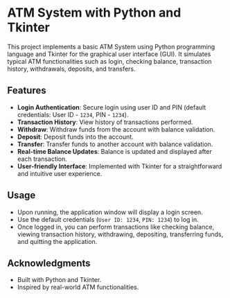 # ATM System with Python and Tkinter

This project implements a basic ATM System using Python programming language and Tkinter for the graphical user interface (GUI). It simulates typical ATM functionalities such as login, checking balance, transaction history, withdrawals, deposits, and transfers.

## Features

- **Login Authentication**: Secure login using user ID and PIN (default credentials: User ID - `1234`, PIN - `1234`).
- **Transaction History**: View history of transactions performed.
- **Withdraw**: Withdraw funds from the account with balance validation.
- **Deposit**: Deposit funds into the account.
- **Transfer**: Transfer funds to another account with balance validation.
- **Real-time Balance Updates**: Balance is updated and displayed after each transaction.
- **User-friendly Interface**: Implemented with Tkinter for a straightforward and intuitive user experience.


## Usage

- Upon running, the application window will display a login screen.
- Use the default credentials (`User ID: 1234`, `PIN: 1234`) to log in.
- Once logged in, you can perform transactions like checking balance, viewing transaction history, withdrawing, depositing, transferring funds, and quitting the application.


## Acknowledgments

- Built with Python and Tkinter.
- Inspired by real-world ATM functionalities.
